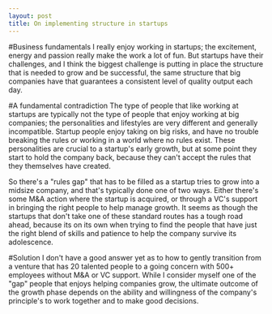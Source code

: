 ```yaml
---
layout: post
title: On implementing structure in startups
---
```



#Business fundamentals
I really enjoy working in startups; the excitement, energy and passion really make the work a lot of fun. But startups have their challenges, and I think the biggest challenge is putting in place the structure that is needed to grow and be successful, the same structure that big companies have that guarantees a consistent level of quality output each day.

#A fundamental contradiction
The type of people that like working at startups are typically not the type of people that enjoy working at big companies; the personalities and lifestyles are very different and generally incompatible. Startup people enjoy taking on big risks, and have no trouble breaking the rules or working in a world where no rules exist. These personalities are crucial to a startup's early growth, but at some point they start to hold the company back, because they can't accept the rules that they themselves have created.

So there's a "rules gap" that has to be filled as a startup tries to grow into a midsize company, and that's typically done one of two ways. Either there's some M&A action where the startup is acquired, or through a VC's support in bringing the right people to help manage growth. It seems as though the startups that don't take one of these standard routes has a tough road ahead, because its on its own when trying to find the people that have just the right blend of skills and patience to help the company survive its adolescence.

#Solution
I don't have a good answer yet as to how to gently transition from a venture that has 20 talented people to a going concern with 500+ employees without M&A or VC support. While I consider myself one of the "gap" people that enjoys helping companies grow, the ultimate outcome of the growth phase depends on the ability and willingness of the company's principle's to work together and to make good decisions.  
